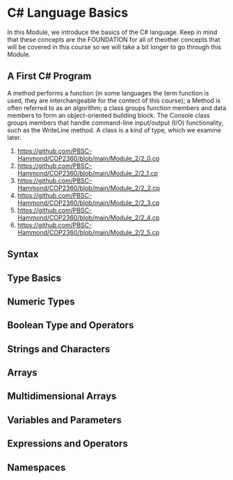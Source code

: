 # C# Language Basics


In this Module, we introduce the basics of the C# language. Keep in mind that these concepts are the FOUNDATION for all of theother concepts that will be covered in this course so we will take a bit longer to go through this Module.

## A First C# Program

  A method performs a function (in some languages the term function is used, they are interchangeable for the contect of this course); a Method is often referred to as an algorithm;  a class groups function members and data members to form an object-oriented building block. The Console class groups members that handle command-line input/output (I/O) functionality, such as the WriteLine method. A class is a kind of type, which we examine later.

  1. https://github.com/PBSC-Hammond/COP2360/blob/main/Module_2/2_0.cp
  2. https://github.com/PBSC-Hammond/COP2360/blob/main/Module_2/2_1.cp
  3. https://github.com/PBSC-Hammond/COP2360/blob/main/Module_2/2_2.cp
  4. https://github.com/PBSC-Hammond/COP2360/blob/main/Module_2/2_3.cp
  5. https://github.com/PBSC-Hammond/COP2360/blob/main/Module_2/2_4.cp
  6. https://github.com/PBSC-Hammond/COP2360/blob/main/Module_2/2_5.cp
## Syntax
## Type Basics
## Numeric Types
## Boolean Type and Operators
## Strings and Characters
## Arrays
## Multidimensional Arrays
## Variables and Parameters
## Expressions and Operators
## Namespaces
